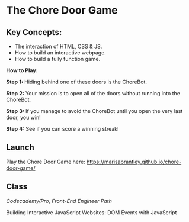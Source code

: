 # The Chore Door Game

## Key Concepts:

- The interaction of HTML, CSS & JS.
- How to build an interactive webpage.
- How to build a fully function game.


**How to Play:**

**Step 1:** Hiding behind one of these doors is the ChoreBot.

**Step 2:** Your mission is to open all of the doors without running into the ChoreBot.

**Step 3:** If you manage to avoid the ChoreBot until you open the very last door, you win!

**Step 4:** See if you can score a winning streak!



## Launch

Play the Chore Door Game here: https://marisabrantley.github.io/chore-door-game/

## Class
*Codecademy/Pro, Front-End Engineer Path*

Building Interactive JavaScript Websites: DOM Events with JavaScript
